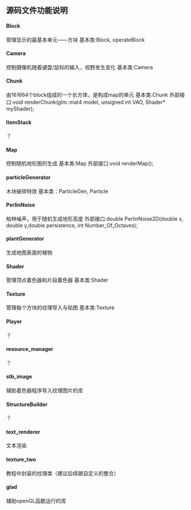 ## 源码文件功能说明

#### Block 
管理显示的最基本单元——方块
基本类:Block, operateBlock

#### Camera
控制摄像机随着键盘/鼠标的输入，视野发生变化
基本类:Camera

#### Chunk
由16*16*64个block组成的一个长方体，是构成map的单元
基本类:Chunk
外部接口:void renderChunk(glm::mat4 model, unsigned int VAO, Shader* myShader);

#### ItemStack
？

#### Map
控制随机地形图的生成
基本类:Map
外部接口:void renderMap();

#### particleGenerator
木块破碎特效
基本类：ParticleGen, Particle

#### PerlinNoise
柏林噪声，用于随机生成地形高度
外部接口:double PerlinNoise2D(double x, double y,double persistence, int Number_Of_Octaves);

#### plantGenerator
生成地图表面的植物

#### Shader
管理顶点着色器和片段着色器
基本类:Shader

#### Texture
管理每个方块的纹理导入与贴图
基本类:Texture


#### Player
？

#### resource_manager
？

#### stb_image
辅助着色器程序导入纹理图片的库

#### StructureBuilder
？

#### text_renderer
文本渲染

#### texture_two
教程中封装的纹理类（建议后续跟自定义的整合）

#### glad
辅助openGL函数运行的库
